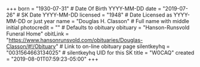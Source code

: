 +++
born = "1930-07-31"        # Date Of Birth YYYY-MM-DD
date = "2019-07-26"        # SK Date YYYY-MM-DD
licensed = "1948"    # Date Licensed as YYYY-MM-DD or just year
name = "Douglas H. Classon"        # Full name with middle initial
photocredit = "" # Defaults to obituary
obituary = "Hanson-Runsvold Funeral Home"
obitLink = "https://www.hansonrunsvold.com/obituaries/Douglas-Classon/#!/Obituary"    # Link to on-line obituary page
silentkeyhq = "0031564663134025" # silentkeyhq UID for this SK
title = "W0CAQ"
created = "2019-08-01T07:59:23-05:00"
+++
